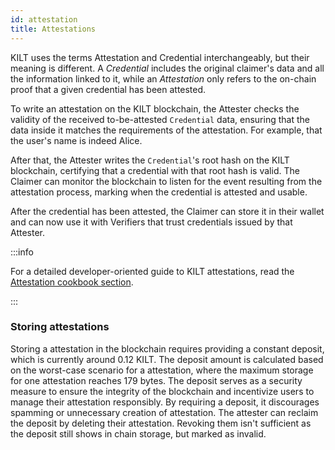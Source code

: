 ```yaml
---
id: attestation
title: Attestations
---
```


KILT uses the terms Attestation and Credential interchangeably, but their meaning is different.
A _Credential_ includes the original claimer's data and all the information linked to it, while an _Attestation_ only refers to the on-chain proof that a given credential has been attested.

To write an attestation on the KILT blockchain, the Attester checks the validity of the received to-be-attested `Credential` data, ensuring that the data inside it matches the requirements of the attestation. For example, that the user's name is indeed Alice.

After that, the Attester writes the `Credential`'s root hash on the KILT blockchain, certifying that a credential with that root hash is valid.
The Claimer can monitor the blockchain to listen for the event resulting from the attestation process, marking when the credential is attested and usable.

After the credential has been attested, the Claimer can store it in their wallet and can now use it with Verifiers that trust credentials issued by that Attester.

:::info

For a detailed developer-oriented guide to KILT attestations, read the [Attestation cookbook section](../../develop/01_sdk/02_cookbook/04_claiming/03_attestation_creation.md).

:::

### Storing attestations

Storing a attestation in the blockchain requires providing a constant deposit, which is currently around 0.12 KILT. The deposit amount is calculated based on the worst-case scenario for a attestation, where the maximum storage for one attestation reaches 179 bytes.
The deposit serves as a security measure to ensure the integrity of the blockchain and incentivize users to manage their attestation responsibly.
By requiring a deposit, it discourages spamming or unnecessary creation of attestation.
The attester can reclaim the deposit by deleting their attestation.
Revoking them isn't sufficient as the deposit still shows in chain storage, but marked as invalid.